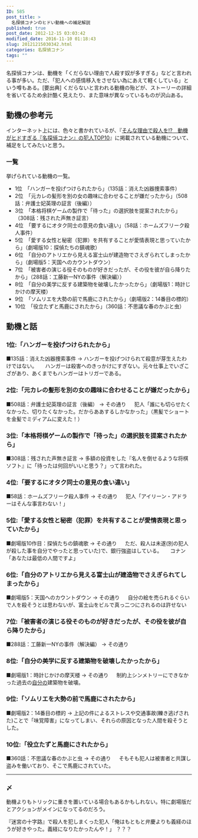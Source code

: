 ```yaml
---
ID: 585
post_title: >
  名探偵コナンのヒドい動機への補足解説
published: true
post_date: 2012-12-15 03:03:42
modified_date: 2016-11-10 01:18:43
slug: 20121215030342.html
categories: 名探偵コナン
tags: ""
---
```

名探偵コナンは、動機を「くだらない理由で人殺す奴が多すぎる」などと言われる事が多い。ただ、「犯人への感情移入をさせない為にあえて軽くしている」という噂もある。[要出典]
くだらないと言われる動機の殆どが、ストーリーの詳細を省いてるため余計酷く見えたり、また意味が異なっているものが沢山ある。
<!--more-->

## 動機の参考元
インターネット上には、色々と書かれているが、『[そんな理由で殺人を!?　動機がヒドすぎる『名探偵コナン』の犯人TOP10](http://getnews.jp/archives/102182)』に掲載されている動機について、補足をしてみたいと思う。

### 一覧
挙げられている動機の一覧。

* 1位　「ハンガーを投げつけられたから」（135話：消えた凶器捜索事件）
* 2位　「元カレの髪形を別の女の趣味に合わせることが嫌だったから」（508話：弁護士妃英理の証言（後編））
* 3位　「本格将棋ゲームの製作で「待った」の選択肢を提案されたから」（308話：残された声無き証言）
* 4位　「要するにオタク同士の意見の食い違い」（58話：ホームズフリーク殺人事件）
* 5位　「愛する女性と秘密（犯罪）を共有することが愛情表現と思っていたから」（劇場版10：探偵たちの鎮魂歌）
* 6位　「自分のアトリエから見える富士山が建造物でさえぎられてしまったから」（劇場版5：天国へのカウントダウン）
* 7位　「被害者の演じる役そのものが好きだったが、その役を彼が自ら降りたから」（288話：工藤新一NYの事件（解決編））
* 8位　「自分の美学に反する建築物を破壊したかったから」（劇場版1：時計じかけの摩天楼）
* 9位　「ソムリエを大勢の前で馬鹿にされたから」（劇場版2：14番目の標的）
* 10位　「役立たずと馬鹿にされたから」（360話：不思議な春のかぶと虫）

## 動機と話

### 1位:「ハンガーを投げつけられたから」
■135話：消えた凶器捜索事件
→ ハンガーを投げつけられて殺意が芽生えたわけではない。
　 ハンガーは殺害へのきっかけにすぎない。元々仕事上でいざこざがあり、あくまでもハンガーはトリガーである。

### 2位:「元カレの髪形を別の女の趣味に合わせることが嫌だったから」
■508話：弁護士妃英理の証言（後編）
→ その通り
　 犯人「誰にも切らせたくなかった、切りたくなかった。だからああするしかなかった」（黒髪でショートを金髪でミディアムに変えた！）

### 3位:「本格将棋ゲームの製作で「待った」の選択肢を提案されたから」
■308話：残された声無き証言
→ 多額の投資をした『名人を倒せるような将棋ソフト』に「待ったは何回がいいと思う？」って言われた。

### 4位:「要するにオタク同士の意見の食い違い」
■58話：ホームズフリーク殺人事件
→ その通り
　 犯人「アイリーン・アドラーはそんな事言わない！」

### 5位:「愛する女性と秘密（犯罪）を共有することが愛情表現と思っていたから」
■劇場版10作目：探偵たちの鎮魂歌
→ その通り
　 ただ、殺人は未遂(別の犯人が殺した事を自分でやったと思っていた)で、銀行強盗はしている。
　 <span class="text-muted">コナン「あなたは最低の人間ですよ」</span>

### 6位:「自分のアトリエから見える富士山が建造物でさえぎられてしまったから」
■劇場版5：天国へのカウントダウン
→ その通り
　 自分の絵を売られるぐらいで人を殺そうとは思わないが、富士山をビルで真っ二つにされるのは許せない

### 7位:「被害者の演じる役そのものが好きだったが、その役を彼が自ら降りたから」
■288話：工藤新一NYの事件（解決編）
→ その通り

### 8位:「自分の美学に反する建築物を破壊したかったから」
■劇場版1：時計じかけの摩天楼
→ その通り
　 制約上シンメトリーにできなかった過去の<u>自分の</u>建築物を破壊。

### 9位:「ソムリエを大勢の前で馬鹿にされたから」
■劇場版2：14番目の標的
→ 上記の件によるストレスや交通事故(轢き逃げされた)ことで「味覚障害」になってしまい、それらの原因となった人間を殺そうとした。

### 10位:「役立たずと馬鹿にされたから」
■360話：不思議な春のかぶと虫
→ その通り
　 そもそも犯人は被害者と共謀し盗みを働いており、そこで馬鹿にされていた。

---

### 〆
動機よりもトリックに重きを置いている場合もあるかもしれない。特に劇場版だとアクションがメインになってるのだろう。

『迷宮の十字路』で殺人を犯しまくった犯人「俺はもともと弁慶よりも義経のほうが好きやった。義経になりたかったんや！」
？？？